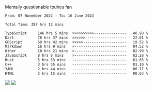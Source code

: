 Mentally questionable touhou fan



<!--START_SECTION:waka-->

```txt
From: 07 November 2022 - To: 16 June 2023

Total Time: 357 hrs 12 mins

TypeScript     146 hrs 5 mins  >>>>>>>>>>---------------   40.90 %
Dart           78 hrs 37 mins  >>>>>>-------------------   22.01 %
GDScript       69 hrs 42 mins  >>>>>--------------------   19.52 %
Markdown       16 hrs 9 mins   >------------------------   04.52 %
Other          10 hrs 21 mins  >------------------------   02.90 %
JavaScript     8 hrs 8 mins    >------------------------   02.28 %
Rust           5 hrs 53 mins   -------------------------   01.65 %
C++            3 hrs 55 mins   -------------------------   01.10 %
YAML           2 hrs 44 mins   -------------------------   00.77 %
HTML           2 hrs 15 mins   -------------------------   00.63 %
```

<!--END_SECTION:waka-->

![](https://posei.me/horse_going_hard.gif)
![](https://posei.me/horse_going_hard.gif)
